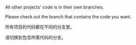 All other projects' code is in their own branches.

Please check out the branch that contains the code you want.

所有项目的代码都在不同的分支里。

请切换到包含所需代码的分支。
